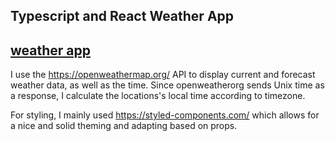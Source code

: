 ## Typescript and React Weather App

## [weather app](https://marxtin.github.io/weatherApp)

I use the https://openweathermap.org/ API to display current and forecast weather data, as well as the time. Since openweatherorg sends Unix time as a response, I calculate the locations's local time according to timezone. 

For styling, I mainly used https://styled-components.com/ which allows for a nice and solid theming and adapting based on props. 
